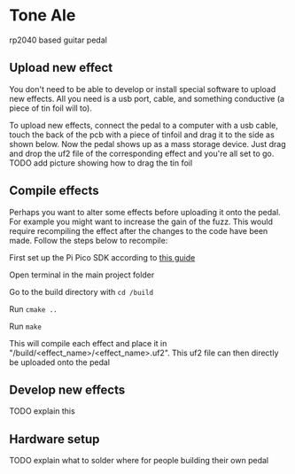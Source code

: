 # Tone Ale
rp2040 based guitar pedal

## Upload new effect
You don't need to be able to develop or install special software to upload new effects. All you need is a usb port, cable, and something conductive (a piece of tin foil will to).

To upload new effects, connect the pedal to a computer with a usb cable, touch the back of the pcb with a piece of tinfoil and drag it to the side as shown below. Now the pedal shows up as a mass storage device. Just drag and drop the uf2 file of the corresponding effect and you're all set to go.
TODO add picture showing how to drag the tin foil

## Compile effects
Perhaps you want to alter some effects before uploading it onto the pedal. For example you might want to increase the gain of the fuzz. This would require recompiling the effect after the changes to the code have been made. Follow the steps below to recompile:

First set up the Pi Pico SDK according to [this guide](https://www.raspberrypi.com/documentation/microcontrollers/c_sdk.html#sdk-setup)

Open terminal in the main project folder

Go to the build directory with `cd /build`

Run `cmake ..`

Run `make`

This will compile each effect and place it in "/build/<effect_name>/<effect_name>.uf2". This uf2 file can then directly be uploaded onto the pedal

## Develop new effects
TODO explain this

## Hardware setup
TODO explain what to solder where for people building their own pedal
